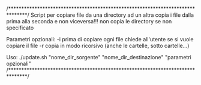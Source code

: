 /*******************************************************************************/
Script per copiare file da una directory ad un altra
copia i file dalla prima alla seconda e non viceversa!!!
non copia le directory se non specificato

Parametri opzionali:
-i prima di copiare ogni file chiede all'utente se si vuole copiare il file
-r copia in modo ricorsivo (anche le cartelle, sotto cartelle...)

Uso:
./update.sh "nome_dir_sorgente" "nome_dir_destinazione" "parametri opzionali"
/*******************************************************************************/
